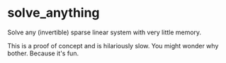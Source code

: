 # solve_anything
Solve any (invertible) sparse linear system with very little memory.


This is a proof of concept and is hilariously slow. You might wonder why bother. Because it's fun.
